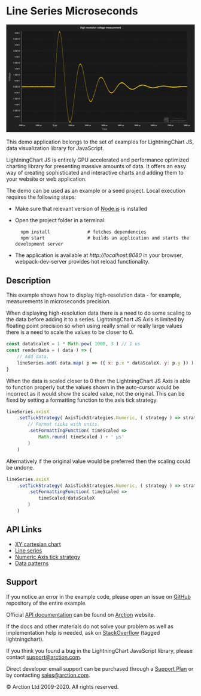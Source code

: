 # Line Series Microseconds

![Line Series Microseconds](lineSeriesMicroseconds.png)

This demo application belongs to the set of examples for LightningChart JS, data visualization library for JavaScript.

LightningChart JS is entirely GPU accelerated and performance optimized charting library for presenting massive amounts of data. It offers an easy way of creating sophisticated and interactive charts and adding them to your website or web application.

The demo can be used as an example or a seed project. Local execution requires the following steps:

- Make sure that relevant version of [Node.js](https://nodejs.org/en/download/) is installed
- Open the project folder in a terminal:

        npm install              # fetches dependencies
        npm start                # builds an application and starts the development server

- The application is available at *http://localhost:8080* in your browser, webpack-dev-server provides hot reload functionality.


## Description

This example shows how to display high-resolution data - for example, measurements in microseconds precision.

When displaying high-resolution data there is a need to do some scaling to the data before adding it to a series.
LightningChart JS Axis is limited by floating point precision so when using really small or really large values there is a need to scale the values to be closer to 0.

```js
const dataScaleX = 1 * Math.pow( 1000, 3 ) // 1 us
const renderData = ( data ) => {
    // Add data.
    lineSeries.add( data.map( p => ({ x: p.x * dataScaleX, y: p.y }) ) )
}
```

When the data is scaled closer to 0 then the LightningChart JS Axis is able to function properly but the values shown in the auto-cursor would be incorrect as it would show the scaled value, not the original. This can be fixed by setting a formatting function to the axis tick strategy.

```js
lineSeries.axisX
    .setTickStrategy( AxisTickStrategies.Numeric, ( strategy ) => strategy
        // Format ticks with units.
        .setFormattingFunction( timeScaled =>
            Math.round( timeScaled ) + ' μs'
        )
    )
```

Alternatively if the original value would be preferred then the scaling could be undone.

```js
lineSeries.axisX
    .setTickStrategy( AxisTickStrategies.Numeric, ( strategy ) => strategy
        .setFormattingFunction( timeScaled =>
            timeScaled/dataScaleX
        )
    )
```


## API Links

* [XY cartesian chart]
* [Line series]
* [Numeric Axis tick strategy]
* [Data patterns]


## Support

If you notice an error in the example code, please open an issue on [GitHub][0] repository of the entire example.

Official [API documentation][1] can be found on [Arction][2] website.

If the docs and other materials do not solve your problem as well as implementation help is needed, ask on [StackOverflow][3] (tagged lightningchart).

If you think you found a bug in the LightningChart JavaScript library, please contact support@arction.com.

Direct developer email support can be purchased through a [Support Plan][4] or by contacting sales@arction.com.

[0]: https://github.com/Arction/
[1]: https://www.arction.com/lightningchart-js-api-documentation/
[2]: https://www.arction.com
[3]: https://stackoverflow.com/questions/tagged/lightningchart
[4]: https://www.arction.com/support-services/

© Arction Ltd 2009-2020. All rights reserved.


[XY cartesian chart]: https://www.arction.com/lightningchart-js-api-documentation/v3.0.1/classes/chartxy.html
[Line series]: https://www.arction.com/lightningchart-js-api-documentation/v3.0.1/classes/lineseries.html
[Numeric Axis tick strategy]: https://www.arction.com/lightningchart-js-api-documentation/v3.0.1/globals.html#axistickstrategies.numeric
[Data patterns]: https://www.arction.com/lightningchart-js-api-documentation/v3.0.1/interfaces/datapattern.html

